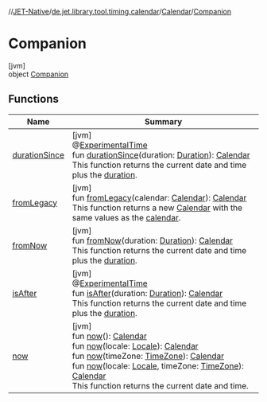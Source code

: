 //[JET-Native](../../../../index.md)/[de.jet.library.tool.timing.calendar](../../index.md)/[Calendar](../index.md)/[Companion](index.md)

# Companion

[jvm]\
object [Companion](index.md)

## Functions

| Name | Summary |
|---|---|
| [durationSince](duration-since.md) | [jvm]<br>@[ExperimentalTime](https://kotlinlang.org/api/latest/jvm/stdlib/kotlin.time/-experimental-time/index.html)<br>fun [durationSince](duration-since.md)(duration: [Duration](https://kotlinlang.org/api/latest/jvm/stdlib/kotlin.time/-duration/index.html)): [Calendar](../index.md)<br>This function returns the current date and time plus the [duration](duration-since.md). |
| [fromLegacy](from-legacy.md) | [jvm]<br>fun [fromLegacy](from-legacy.md)(calendar: [Calendar](https://docs.oracle.com/javase/8/docs/api/java/util/Calendar.html)): [Calendar](../index.md)<br>This function returns a new [Calendar](../index.md) with the same values as the [calendar](from-legacy.md). |
| [fromNow](from-now.md) | [jvm]<br>fun [fromNow](from-now.md)(duration: [Duration](https://kotlinlang.org/api/latest/jvm/stdlib/kotlin.time/-duration/index.html)): [Calendar](../index.md)<br>This function returns the current date and time plus the [duration](from-now.md). |
| [isAfter](is-after.md) | [jvm]<br>@[ExperimentalTime](https://kotlinlang.org/api/latest/jvm/stdlib/kotlin.time/-experimental-time/index.html)<br>fun [isAfter](is-after.md)(duration: [Duration](https://kotlinlang.org/api/latest/jvm/stdlib/kotlin.time/-duration/index.html)): [Calendar](../index.md)<br>This function returns the current date and time plus the [duration](is-after.md). |
| [now](now.md) | [jvm]<br>fun [now](now.md)(): [Calendar](../index.md)<br>fun [now](now.md)(locale: [Locale](https://docs.oracle.com/javase/8/docs/api/java/util/Locale.html)): [Calendar](../index.md)<br>fun [now](now.md)(timeZone: [TimeZone](https://docs.oracle.com/javase/8/docs/api/java/util/TimeZone.html)): [Calendar](../index.md)<br>fun [now](now.md)(locale: [Locale](https://docs.oracle.com/javase/8/docs/api/java/util/Locale.html), timeZone: [TimeZone](https://docs.oracle.com/javase/8/docs/api/java/util/TimeZone.html)): [Calendar](../index.md)<br>This function returns the current date and time. |
